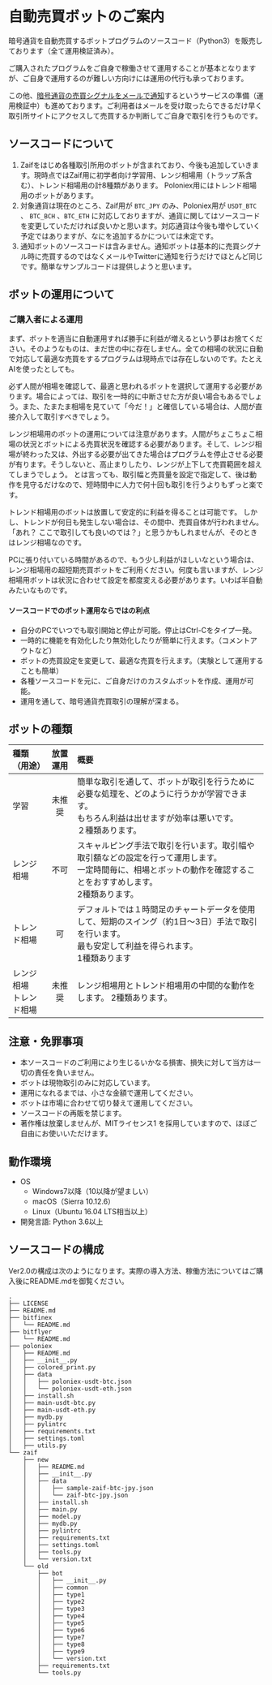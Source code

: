 # 自動売買ボットのご案内

暗号通貨を自動売買するボットプログラムのソースコード（Python3）を販売しております（全て運用検証済み）。

ご購入されたプログラムをご自身で稼働させて運用することが基本となりますが、ご自身で運用するのが難しい方向けには運用の代行も承っております。

この他、[暗号通貨の売買シグナルをメールで通知](https://git.io/vdz1k)するというサービスの準備（運用検証中）も進めております。ご利用者はメールを受け取ったらできるだけ早く取引所サイトにアクセスして売買するか判断してご自身で取引を行うものです。


## ソースコードについて

1. Zaifをはじめ各種取引所用のボットが含まれており、今後も追加していきます。現時点ではZaif用に初学者向け学習用、レンジ相場用（トラップ系含む）、トレンド相場用の計8種類があります。 Poloniex用にはトレンド相場用のボットがあります。
2. 対象通貨は現在のところ、Zaif用が `BTC_JPY` のみ、Poloniex用が `USDT_BTC` 、 `BTC_BCH` 、`BTC_ETH` に対応しておりますが、通貨に関してはソースコードを変更していただければ良いかと思います。対応通貨は今後も増やしていく予定ではありますが、なにを追加するかについては未定です。
3. 通知ボットのソースコードは含みません。通知ボットは基本的に売買シグナル時に売買するのではなくメールやTwitterに通知を行うだけでほとんど同じです。簡単なサンプルコードは提供しようと思います。

## ボットの運用について

### ご購入者による運用

まず、ボットを適当に自動運用すれば勝手に利益が増えるという夢はお捨てください。そのようなものは、まだ世の中に存在しません。全ての相場の状況に自動で対応して最適な売買をするプログラムは現時点では存在しないのです。たとえAIを使ったとしても。

必ず人間が相場を確認して、最適と思われるボットを選択して運用する必要があります。場合によっては、取引を一時的に中断させた方が良い場合もあるでしょう。また、たまたま相場を見ていて「今だ！」と確信している場合は、人間が直接介入して取引すべきでしょう。

レンジ相場用のボットの運用については注意があります。人間がちょこちょこ相場の状況とボットによる売買状況を確認する必要があります。そして、レンジ相場が終わった又は、外出する必要が出てきた場合はプログラムを停止させる必要が有ります。そうしないと、高止まりしたり、レンジが上下して売買範囲を超えてしまうでしょう。
とは言っても、取引幅と売買量を設定で指定して、後は動作を見守るだけなので、短時間中に人力で何十回も取引を行うよりもずっと楽です。

トレンド相場用のボットは放置して安定的に利益を得ることは可能です。
しかし、トレンドが何日も発生しない場合は、その間中、売買自体が行われません。「あれ？ ここで取引しても良いのでは？」と思うかもしれませんが、そのときはレンジ相場なのです。

PCに張り付いている時間があるので、もう少し利益がほしいなという場合は、レンジ相場用の超短期売買ボットをご利用ください。何度も言いますが、レンジ相場用ボットは状況に合わせて設定を都度変える必要があります。いわば半自動みたいなものです。

#### ソースコードでのボット運用ならではの利点

- 自分のPCでいつでも取引開始と停止が可能。停止はCtrl-Cをタイプ一発。
- 一時的に機能を有効化したり無効化したりが簡単に行えます。（コメントアウトなど）
- ボットの売買設定を変更して、最適な売買を行えます。（実験として運用することも簡単）
- 各種ソースコードを元に、ご自身だけのカスタムボットを作成、運用が可能。
- 運用を通して、暗号通貨売買取引の理解が深まる。

## ボットの種類

種類（用途） | 放置運用 | 概要 |
:-----|:-----:|:-------- |
学習 | 未推奨 | 簡単な取引を通して、ボットが取引を行うために必要な処理を、どのように行うかが学習できます。<br />もちろん利益は出せますが効率は悪いです。<br />２種類あります。 |
レンジ相場 | 不可 | スキャルピング手法で取引を行います。取引幅や取引額などの設定を行って運用します。<br />一定時間毎に、相場とボットの動作を確認することをおすすめします。<br />2種類あります。 |
トレンド相場 | 可 | デフォルトでは１時間足のチャートデータを使用して、短期のスイング（約1日〜3日）手法で取引を行います。<br />最も安定して利益を得られます。<br />1種類あります |
レンジ相場<br />トレンド相場 | 未推奨 | レンジ相場用とトレンド相場用の中間的な動作をします。 2種類あります。


## 注意・免罪事項

- 本ソースコードのご利用により生じるいかなる損害、損失に対して当方は一切の責任を負いません。
- ボットは現物取引のみに対応しています。
- 運用になれるまでは、小さな金額で運用してください。
- ボットは市場に合わせて切り替えて運用してください。
- ソースコードの再販を禁じます。
- 著作権は放棄しませんが、MITライセンス1 を採用していますので、ほぼご自由にお使いいただけます。

## 動作環境

- OS
    - Windows7以降（10以降が望ましい）
    - macOS（Sierra 10.12.6）
    - Linux（Ubuntu 16.04 LTS相当以上）
- 開発言語: Python 3.6以上

## ソースコードの構成

Ver2.0の構成は次のようになります。実際の導入方法、稼働方法についてはご購入後にREADME.mdを御覧ください。


```
.
├── LICENSE
├── README.md
├── bitfinex
│   └── README.md
├── bitflyer
│   └── README.md
├── poloniex
│   ├── README.md
│   ├── __init__.py
│   ├── colored_print.py
│   ├── data
│   │   ├── poloniex-usdt-btc.json
│   │   └── poloniex-usdt-eth.json
│   ├── install.sh
│   ├── main-usdt-btc.py
│   ├── main-usdt-eth.py
│   ├── mydb.py
│   ├── pylintrc
│   ├── requirements.txt
│   ├── settings.toml
│   ├── utils.py
└── zaif
    ├── new
    │   ├── README.md
    │   ├── __init__.py
    │   ├── data
    │   │   ├── sample-zaif-btc-jpy.json
    │   │   └── zaif-btc-jpy.json
    │   ├── install.sh
    │   ├── main.py
    │   ├── model.py
    │   ├── mydb.py
    │   ├── pylintrc
    │   ├── requirements.txt
    │   ├── settings.toml
    │   ├── tools.py
    │   └── version.txt
    └── old
        ├── bot
        │   ├── __init__.py
        │   ├── common
        │   ├── type1
        │   ├── type2
        │   ├── type3
        │   ├── type4
        │   ├── type5
        │   ├── type6
        │   ├── type7
        │   ├── type8
        │   ├── type9
        │   └── version.txt
        ├── requirements.txt
        └── tools.py

```
